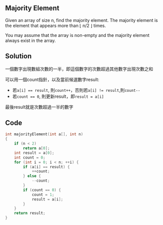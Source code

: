 ## Majority Element

Given an array of size n, find the majority element. The majority element is the element that appears more than ⌊ n/2 ⌋ times.

You may assume that the array is non-empty and the majority element always exist in the array.

## Solution

一個數字出現數組次數的一半，即這個數字的次數超過其他數字出現次數之和

可以用一個count指針，以及當前候選數字result:

* 若`a[i] == result`, 則`count++`，否則若`a[i] != result`,則`count--`
* 若`count == 0`, 則更新result，即`result = a[i]`

最後result就是次數超過一半的數字

## Code
```c
int majorityElement(int a[], int n)
{
	if (n < 2)
		return a[0];
	int result = a[0];
	int count = 0;
	for (int i = 0; i < n; ++i) {
		if (a[i] == result) {
			++count;
		} else {
			--count;
		}
		if (count == 0) {
			count = 1;
			result = a[i];
		}
	}
	return result;
}
```
